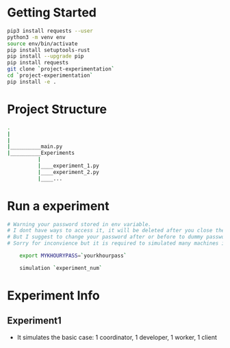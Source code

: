 # Getting Started
```bash
pip3 install requests --user
python3 -m venv env
source env/bin/activate
pip install setuptools-rust
pip install --upgrade pip
pip install requests
git clone `project-experimentation`
cd `project-experimentation`
pip install -e .

```


# Project Structure
```bash
.
|
|
|__________main.py
|__________Experiments
          |
          |____experiment_1.py
          |____experiment_2.py
          |____...

```
# Run a experiment

```bash
# Warning your password stored in env variable.
# I dont have ways to access it, it will be deleted after you close the session
# But I suggest to change your password after or before to dummy password.
# Sorry for inconvience but it is required to simulated many machines in automated fashion.

    export MYKHOURYPASS=`yourkhourpass`

```
```bash
    simulation `experiment_num`

```

# Experiment Info
## Experiment1 
- It simulates the basic case: 1 coordinator, 1 developer, 1 worker, 1 client
